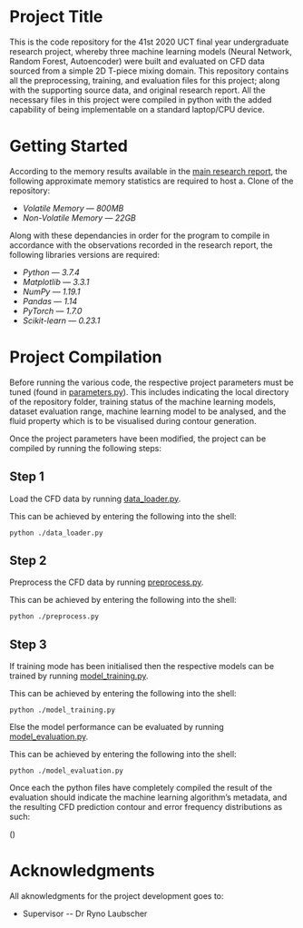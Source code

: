 # Project Title

This is the code repository for the 41st 2020 UCT final year undergraduate research project, whereby three machine learning models (Neural Network, Random Forest, Autoencoder) were built and evaluated on CFD data sourced from a simple 2D T-piece mixing domain. This repository contains all the preprocessing, training, and evaluation files for this project; along with the supporting source data, and original research report. All the necessary files in this project were compiled in python with the added capability of being implementable on a standard laptop/CPU device.


# Getting Started

According to the memory results available in the [main research report](https://github.com/Daniel-Ferrini/Undergraduate_Research_Project/blob/main/Undergraduate_Report.pdf), the following approximate memory statistics are required to host a. Clone of the repository:

* *Volatile Memory* — *800MB*
* *Non-Volatile Memory* — *22GB*

Along with these dependancies in order for the program to compile in accordance with the observations recorded in the research report, the following libraries versions are required:

* *Python* — *3.7.4*
* *Matplotlib* — *3.3.1* 
* *NumPy* — *1.19.1* 
* *Pandas* — *1.14* 
* *PyTorch* — *1.7.0* 
* *Scikit-learn* — *0.23.1*

# Project Compilation

Before running the various code, the respective project parameters must be tuned (found in [parameters.py](https://github.com/Daniel-Ferrini/Undergraduate_Research_Project/blob/main/Parameters.py)). This includes indicating the local directory of the repository folder, training status of the machine learning models, dataset evaluation range, machine learning model to be analysed, and the fluid property which is to be visualised during contour generation.

Once the project parameters have been modified, the project can be compiled by running the following steps:

## Step 1 
Load the CFD data by running [data_loader.py](https://github.com/Daniel-Ferrini/Undergraduate_Research_Project/blob/main/data_loader.py).

This can be achieved by entering the following into the shell:
```
python ./data_loader.py
```

## Step 2 
Preprocess the CFD data by running [preprocess.py](https://github.com/Daniel-Ferrini/Undergraduate_Research_Project/blob/main/preprocessing.py).

This can be achieved by entering the following into the shell:
```
python ./preprocess.py
```

## Step 3
If training mode has been initialised then the respective models can be trained by running [model_training.py](https://github.com/Daniel-Ferrini/Undergraduate_Research_Project/blob/main/model_training.py).

This can be achieved by entering the following into the shell:
```
python ./model_training.py
```

Else the model performance can be evaluated by running [model_evaluation.py](https://github.com/Daniel-Ferrini/Undergraduate_Research_Project/blob/main/model_evaluation.py).

This can be achieved by entering the following into the shell:
```
python ./model_evaluation.py
```

Once each the python files have completely compiled the result of the evaluation should indicate the machine learning algorithm’s metadata, and the resulting CFD prediction contour and error frequency distributions as such:


()

# Acknowledgments
All aknowledgments for the project development goes to: 

* Supervisor -- Dr Ryno Laubscher

